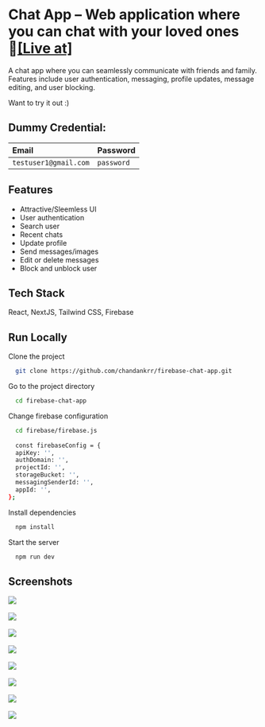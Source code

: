 # Chat App – Web application where you can chat with your loved ones 🔗[[Live at]](https://firebase-chat-app-chandankrr.vercel.app/)

A chat app where you can seamlessly communicate with friends and family. Features include user authentication, messaging, profile updates, message editing, and user blocking. 

Want to try it out :) 

## Dummy Credential:
| Email | Password     |
| :-------- | :------- | 
| `testuser1@gmail.com` | `password` |

## Features

- Attractive/Sleemless UI
- User authentication
- Search user
- Recent chats
- Update profile
- Send messages/images
- Edit or delete messages
- Block and unblock user



## Tech Stack

React, NextJS, Tailwind CSS, Firebase


## Run Locally

Clone the project

```bash
  git clone https://github.com/chandankrr/firebase-chat-app.git
```

Go to the project directory

```bash
  cd firebase-chat-app
```

Change firebase configuration
```bash
  cd firebase/firebase.js
  
  const firebaseConfig = {
  apiKey: '',
  authDomain: '',
  projectId: '',
  storageBucket: '',
  messagingSenderId: '',
  appId: '',
};
```

Install dependencies

```bash
  npm install
```

Start the server

```bash
  npm run dev
```
## Screenshots
<kbd>
  <img src="https://github.com/chandankrr/firebase-chat-app/assets/87066174/d30f5b79-d1e6-4be8-ae30-0bfa41f95faf">
</kbd>

<br/>
<br/>

<kbd>
  <img src="https://github.com/chandankrr/firebase-chat-app/assets/87066174/ee31857f-0948-4173-9c4e-baa7462e500b">
</kbd>

<br/>
<br/>

<kbd>
  <img src="https://github.com/chandankrr/firebase-chat-app/assets/87066174/2bf62823-2b8d-49cd-9b65-03dfbc3e07b8">
</kbd>

<br/>
<br/>

<kbd>
  <img src="https://github.com/chandankrr/firebase-chat-app/assets/87066174/fcc55222-6cde-416a-bad1-08d5d68dd103">
</kbd>

<br/>
<br/>

<kbd>
  <img src="https://github.com/chandankrr/firebase-chat-app/assets/87066174/9aae19b7-c0a4-4c2c-b4e4-5609b4f29e4e">
</kbd>

<br/>
<br/>

<kbd>
  <img src="https://github.com/chandankrr/firebase-chat-app/assets/87066174/b24fd927-1146-46ed-9405-e16d1a2097ef">
</kbd>

<br/>
<br/>

<kbd>
  <img src="https://github.com/chandankrr/firebase-chat-app/assets/87066174/015ad25c-5a7a-4de2-bec1-7410668604ae">
</kbd>

<br/>
<br/>

<kbd>
  <img src="https://github.com/chandankrr/firebase-chat-app/assets/87066174/9afc51c9-a5ea-4647-afbe-91c52fed0b4d">
</kbd>
